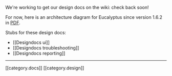 We're working to get our design docs on the wiki: check back soon!

For now, here is an architecture diagram for Eucalyptus since version 1.6.2 in [PDF](documents/eucalyptus-detailed-architecture-v1.6.2.pdf).

Stubs for these design docs:

* [[Designdocs ui]]
* [[Designdocs troubleshooting]]
* [[Designdocs reporting]]

*****

[[category.docs]]
[[category.design]]